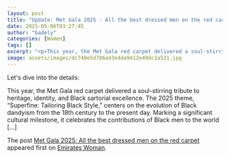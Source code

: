 ```yaml
---
layout: post
title: "Update: Met Gala 2025 - All the best dressed men on the red carpet"
date: 2025-05-06T03:27:45
author: "badely"
categories: [Women]
tags: []
excerpt: "<p>This year, the Met Gala red carpet delivered a soul-stirring tribute to heritage, identity, and Black sartorial excellence. The 2025 theme, “Superf"
image: assets/images/dc740e5d786a43e4da9412e49dc1a531.jpg
---
```


Let's dive into the details: <p>This year, the Met Gala red carpet delivered a soul-stirring tribute to heritage, identity, and Black sartorial excellence. The 2025 theme, “Superfine: Tailoring Black Style,” centers on the evolution of Black dandyism from the 18th century to the present day. Marking a significant cultural milestone, it celebrates the contributions of Black men to the world [&#8230;]</p>
<p>The post <a href="https://emirateswoman.com/met-gala-2025-all-the-best-dressed-men-on-the-red-carpet/" rel="nofollow">Met Gala 2025: All the best dressed men on the red carpet</a> appeared first on <a href="https://emirateswoman.com" rel="nofollow">Emirates Woman</a>.</p>

